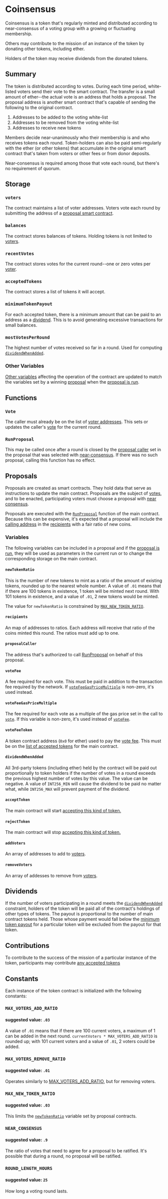 # Coinsensus

Coinsensus is a token that's regularly minted and distributed according to near-consensus of a voting group with a growing or fluctuating membership.

Others may contribute to the mission of an instance of the token by donating other tokens, including ether.

Holders of the token may receive dividends from the donated tokens.

## Summary

The token is distributed according to votes.  During each time period, white-listed voters send their vote to the smart contract.  The transfer is a small amount of ether--the actual vote is an address that holds a proposal.  The proposal address is another smart contract that's capable of sending the following to the original contract.
1. Addresses to be added to the voting white-list
1. Addresses to be removed from the voting white-list
1. Addresses to receive new tokens

Members decide near-unanimously who their membership is and who receives tokens each round.  Token-holders can also be paid semi-regularly with the ether (or other tokens) that accumulate in the original smart contract that's taken from voters or other fees or from donor deposits.

Near-consensus is required among those that vote each round, but there's no requirement of quorum.

## Storage
### `voters`
The contract maintains a list of voter addresses. Voters vote each round by submitting the address of a [proposal smart contract](#proposals).

### `balances`
The contract stores balances of tokens. Holding tokens is not limited to [voters](#voters).

### `recentVotes`
The contract stores votes for the current round--one or zero votes per [voter](#voters).

### `acceptedTokens`
The contract stores a list of tokens it will accept.

### `minimumTokenPayout`
For each accepted token, there is a minimum amount that can be paid to an address as a [dividend](#dividend). This is to avoid generating excessive transactions for small balances.

### `mostVotesPerRound`
The highest number of votes received so far in a round. Used for computing [`dividendWhenAdded`](#dividendWhenAdded).

### Other Variables
[Other variables](#variables) affecting the operation of the contract are updated to match the variables set by a winning [proposal](#proposals) when the [proposal is run](#runproposal).

## Functions

### `Vote`
The caller must already be on the list of [voter addresses](#voters). This sets or updates the caller's [vote](#recent-votes) for the current round.

### `RunProposal`
This may be called once after a round is closed by the [proposal caller](#proposalcaller) set in the proposal that was selected with [near-consensus](#near-consensus). If there was no such proposal, calling this function has no effect.

## Proposals
Proposals are created as smart contracts. They hold data that serve as instructions to update the main contract. Proposals are the subject of [votes](#vote0), and to be enacted, participating voters must choose a proposal with [near consensus](#near-consensus).

Proposals are executed with the [`RunProposal`](#runproposal) function of the main contract. Because this can be expensive, it's expected that a proposal will include the [calling address](#proposalcaller) in the [recipients](#recipients) with a fair ratio of new coins.

### Variables
The following variables can be included in a proposal and if the [proposal is run](#runproposal), they will be used as parameters in the current run or to change the corresponding storage on the main contract.

#### `newTokenRatio`
This is the number of new tokens to mint as a ratio of the amount of existing tokens, rounded up to the nearest whole number. A value of `.01` means that if there are 100 tokens in existence, 1 token will be minted next round. With 101 tokens in existence, and a value of `.01`, 2 new tokens would be minted.

The value for `newTokenRatio` is constrained by [`MAX_NEW_TOKEN_RATIO`](#max_new_token_ratio).

#### `recipients`
An map of addresses to ratios. Each address will receive that ratio of the coins minted this round. The ratios must add up to one.

#### `proposalCaller`
The address that's authorized to call [RunProposal](#runproposal) on behalf of this proposal.

#### `voteFee`
A fee required for each vote. This must be paid in addition to the transaction fee required by the network. If [`voteFeeGasPriceMultiple`](#votefeegaspricemultiple) is non-zero, it's used instead.

#### `voteFeeGasPriceMultiple`
The fee required for each vote as a multiple of the gas price set in the call to [`vote`](#vote0). If this variable is non-zero, it's used instead of [`voteFee`](#votefee). 

#### `voteFeeToken`
A token contract address (`0x0` for ether) used to pay the [vote fee](#votefee). This must be on the [list of accepted tokens](#accepted-tokens) for the main contract.

#### `dividendWhenAdded`
All 3rd-party tokens (including ether) held by the contract will be paid out proportionally to token holders if the number of votes in a round exceeds the previous highest number of votes by this value. The value can be negative. A value of `INT256_MIN` will cause the dividend to be paid no matter what, while `INT256_MAX` will prevent payment of the dividend.

#### `acceptToken`
The main contract will start [accepting this kind of token.](#accepted-tokens)

#### `rejectToken`
The main contract will stop [accepting this kind of token.](#accepted-tokens)

#### `addVoters`
An array of addresses to add to [voters](#voters).

#### `removeVoters`
An array of addesses to remove from [voters](#voters).

## Dividends

If the number of voters participating in a round meets the [`dividendWhenAdded`](#dividendwhenadded) constraint, holders of the token will be paid all of the contract's holdings of other types of tokens. The payout is proportional to the number of main contract tokens held. Those whose payment would fall below the [minimum token payout](#minimum-token-payout) for a particular token will be excluded from the payout for that token.

## Contributions

To contribute to the success of the mission of a particular instance of the token, participants may contribute [any accepted tokens](#accepted-tokens)

## Constants
Each instance of the token contract is initialized with the following constants:

### `MAX_VOTERS_ADD_RATIO`
#### suggested value: `.03`

A value of `.01` means that if there are 100 current voters, a maximum of 1 can be added in the next round.  `currentVoters * MAX_VOTERS_ADD_RATIO` is rounded up; with 101 current voters and a value of `.01`, 2 voters could be added.

### `MAX_VOTERS_REMOVE_RATIO`
#### suggested value: `.01`

Operates similarly to [MAX_VOTERS_ADD_RATIO](#max-voters-add-ratio), but for removing voters.

### `MAX_NEW_TOKEN_RATIO`
#### suggested value: `.03`
This limits the [`newTokenRatio`](#newtokenratio) variable set by proposal contracts.

### `NEAR_CONSENSUS`
#### suggested value: `.9`
The ratio of votes that need to agree for a proposal to be ratified. It's possible that during a round, no proposal will be ratified.

### `ROUND_LENGTH_HOURS`
#### suggested value: `25`
How long a voting round lasts.
